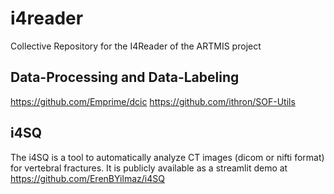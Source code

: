 # i4reader

Collective Repository for the I4Reader of the ARTMIS project

## Data-Processing and Data-Labeling

https://github.com/Emprime/dcic
https://github.com/ithron/SOF-Utils


## i4SQ

The i4SQ is a tool to automatically analyze CT images (dicom or nifti format) for vertebral fractures.
It is publicly available as a streamlit demo at https://github.com/ErenBYilmaz/i4SQ
